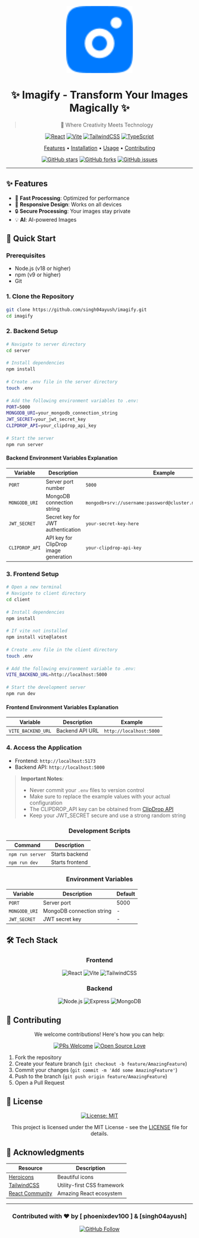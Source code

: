 <div align="center">

<img src="client/public/favicon.svg" alt="Imagify Logo" width="180"/>

# ✨ Imagify - Transform Your Images Magically ✨

> 🎨 Where Creativity Meets Technology

[![React](https://img.shields.io/badge/React-19.0.0-61DAFB?style=for-the-badge&logo=react&logoColor=white&labelColor=20232A)](https://reactjs.org/)
[![Vite](https://img.shields.io/badge/Vite-6.2.0-646CFF?style=for-the-badge&logo=vite&logoColor=white&labelColor=20232A)](https://vitejs.dev/)
[![TailwindCSS](https://img.shields.io/badge/TailwindCSS-4.0.15-38B2AC?style=for-the-badge&logo=tailwind-css&logoColor=white&labelColor=20232A)](https://tailwindcss.com/)
[![TypeScript](https://img.shields.io/badge/TypeScript-5.0.0-3178C6?style=for-the-badge&logo=typescript&logoColor=white&labelColor=20232A)](https://www.typescriptlang.org/)

<p align="center">
  <a href="#features">Features</a> •
  <a href="#installation">Installation</a> •
  <a href="#usage">Usage</a> •
  <a href="#contributing">Contributing</a>
</p>

[![GitHub stars](https://img.shields.io/github/stars/singh04ayush/imagify?style=social)](https://github.com/singh04ayush/imagify/stargazers)
[![GitHub forks](https://img.shields.io/github/forks/singh04ayush/imagify?style=social)](https://github.com/singh04ayush/imagify/network/members)
[![GitHub issues](https://img.shields.io/github/issues/singh04ayush/imagify?style=social)](https://github.com/singh04ayush/imagify/issues)

---

</div>

## ✨ Features

- 🚀 **Fast Processing**: Optimized for performance
- 📱 **Responsive Design**: Works on all devices
- 🔒 **Secure Processing**: Your images stay private
- 💡 **AI**: AI-powered Images



## 🚀 Quick Start

<div align="left">

### Prerequisites
- Node.js (v18 or higher)
- npm (v9 or higher)
- Git

</div>

### 1. Clone the Repository
```bash
git clone https://github.com/singh04ayush/imagify.git
cd imagify
```

### 2. Backend Setup
```bash
# Navigate to server directory
cd server

# Install dependencies
npm install

# Create .env file in the server directory
touch .env

# Add the following environment variables to .env:
PORT=5000
MONGODB_URI=your_mongodb_connection_string
JWT_SECRET=your_jwt_secret_key
CLIPDROP_API=your_clipdrop_api_key

# Start the server
npm run server
```

#### Backend Environment Variables Explanation
| Variable | Description | Example |
|----------|-------------|---------|
| `PORT` | Server port number | `5000` |
| `MONGODB_URI` | MongoDB connection string | `mongodb+srv://username:password@cluster.mongodb.net/imagify` |
| `JWT_SECRET` | Secret key for JWT authentication | `your-secret-key-here` |
| `CLIPDROP_API` | API key for ClipDrop image generation | `your-clipdrop-api-key` |

### 3. Frontend Setup
```bash
# Open a new terminal
# Navigate to client directory
cd client

# Install dependencies
npm install

# If vite not installed
npm install vite@latest

# Create .env file in the client directory
touch .env

# Add the following environment variable to .env:
VITE_BACKEND_URL=http://localhost:5000

# Start the development server
npm run dev
```

#### Frontend Environment Variables Explanation
| Variable | Description | Example |
|----------|-------------|---------|
| `VITE_BACKEND_URL` | Backend API URL | `http://localhost:5000` |

### 4. Access the Application
- Frontend: `http://localhost:5173`
- Backend API: `http://localhost:5000`

> **Important Notes**: 
> - Never commit your `.env` files to version control
> - Make sure to replace the example values with your actual configuration
> - The CLIPDROP_API key can be obtained from [ClipDrop API](https://clipdrop.co/apis)
> - Keep your JWT_SECRET secure and use a strong random string

<div align="center">

### Development Scripts

| Command | Description |
|---------|-------------|
| `npm run server` | Starts backend |
| `npm run dev` | Starts frontend |

### Environment Variables

| Variable | Description | Default |
|----------|-------------|---------|
| `PORT` | Server port | 5000 |
| `MONGODB_URI` | MongoDB connection string | - |
| `JWT_SECRET` | JWT secret key | - |

</div>


## 🛠️ Tech Stack

<div align="center">

### Frontend
![React](https://img.shields.io/badge/React-19.0.0-61DAFB?style=flat-square&logo=react&logoColor=white)
![Vite](https://img.shields.io/badge/Vite-6.2.0-646CFF?style=flat-square&logo=vite&logoColor=white)
![TailwindCSS](https://img.shields.io/badge/TailwindCSS-4.0.15-38B2AC?style=flat-square&logo=tailwind-css&logoColor=white)


### Backend
![Node.js](https://img.shields.io/badge/Node.js-20.0.0-339933?style=flat-square&logo=node.js&logoColor=white)
![Express](https://img.shields.io/badge/Express-4.18.0-000000?style=flat-square&logo=express&logoColor=white)
![MongoDB](https://img.shields.io/badge/MongoDB-6.0.0-47A248?style=flat-square&logo=mongodb&logoColor=white)

</div>

## 🤝 Contributing

<div align="center">

We welcome contributions! Here's how you can help:

[![PRs Welcome](https://img.shields.io/badge/PRs-welcome-brightgreen.svg?style=flat-square)](http://makeapullrequest.com)
[![Open Source Love](https://badges.frapsoft.com/os/v1/open-source.svg?v=103)](https://github.com/ellerbrock/open-source-badges/)

</div>

1. Fork the repository
2. Create your feature branch (`git checkout -b feature/AmazingFeature`)
3. Commit your changes (`git commit -m 'Add some AmazingFeature'`)
4. Push to the branch (`git push origin feature/AmazingFeature`)
5. Open a Pull Request

## 📝 License

<div align="center">

[![License: MIT](https://img.shields.io/badge/License-MIT-yellow.svg)](https://opensource.org/licenses/MIT)

This project is licensed under the MIT License - see the [LICENSE](LICENSE) file for details.

</div>

## 🙏 Acknowledgments

<div align="center">

| Resource | Description |
|----------|-------------|
| [Heroicons](https://heroicons.com/) | Beautiful icons |
| [TailwindCSS](https://tailwindcss.com/) | Utility-first CSS framework |
| [React Community](https://reactjs.org/community) | Amazing React ecosystem |

</div>

---

<div align="center">

### Contributed with ❤️ by [ phoenixdev100 ] & [singh04ayush]

[![GitHub Follow](https://img.shields.io/github/followers/singh04ayush?style=social)](https://github.com/singh04ayush)

</div> 
